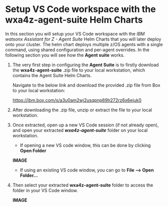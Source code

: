 # Setup VS Code workspace with the **wxa4z-agent-suite** Helm Charts

In this section you will setup your VS Code workspace with the *IBM watsonx Assistant for Z - Agent Suite* Helm Charts that you will later deploy onto your cluster. The helm chart deploys multiple z/OS agents with a single command, using shared configuration and per-agent overrides. In the following section you will see how the **Agent suite** works.

1. The very first step in configuring the **Agent Suite** is to firstly download the **wxa4z-agent-suite** .zip file to your local workstation, which contains the Agent Suite Helm Charts.

    Navigate to the below link and download the provided .zip file from Box to your local workstation:

    <a href="https://ibm.box.com/s/a3u0am2wj2usqpnp69h272rz6x6ejuk0" target="_blank">https://ibm.box.com/s/a3u0am2wj2usqpnp69h272rz6x6ejuk0</a>

2. After downloading the .zip file, unzip or extract the file to your local workstation.

3. Once extracted, open up a new VS Code session (if not already open), and open your extracted ***wxa4z-agent-suite*** folder on your local workstation.
   
    * If opening a new VS code window, this can be done by clicking **Open Folder**
    
    **IMAGE**

    * If using an existing VS code window, you can go to **File --> Open Folder...**

4. Then select your extracted **wxa4z-agent-suite** folder to access the folder in your VS Code window.

    **IMAGE**


    